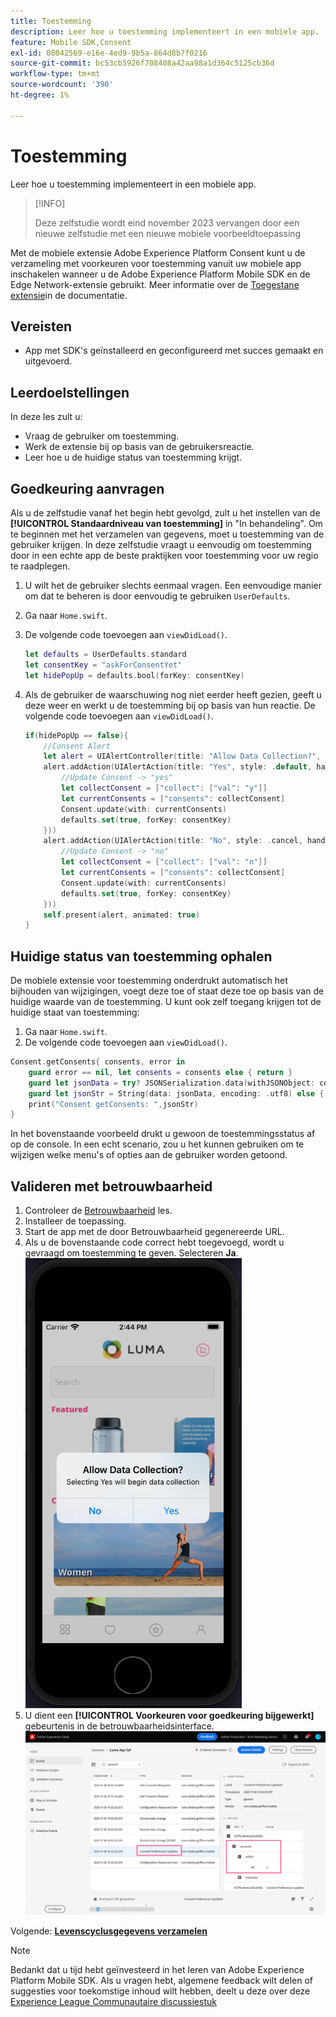 ```yaml
---
title: Toestemming
description: Leer hoe u toestemming implementeert in een mobiele app.
feature: Mobile SDK,Consent
exl-id: 08042569-e16e-4ed9-9b5a-864d8b7f0216
source-git-commit: bc53cb5926f708408a42aa98a1d364c5125cb36d
workflow-type: tm+mt
source-wordcount: '390'
ht-degree: 1%

---
```


# Toestemming

Leer hoe u toestemming implementeert in een mobiele app.

>[!INFO]
>
> Deze zelfstudie wordt eind november 2023 vervangen door een nieuwe zelfstudie met een nieuwe mobiele voorbeeldtoepassing

Met de mobiele extensie Adobe Experience Platform Consent kunt u de verzameling met voorkeuren voor toestemming vanuit uw mobiele app inschakelen wanneer u de Adobe Experience Platform Mobile SDK en de Edge Network-extensie gebruikt. Meer informatie over de [Toegestane extensie](https://developer.adobe.com/client-sdks/documentation/consent-for-edge-network/)in de documentatie.

## Vereisten

* App met SDK&#39;s geïnstalleerd en geconfigureerd met succes gemaakt en uitgevoerd.

## Leerdoelstellingen

In deze les zult u:

* Vraag de gebruiker om toestemming.
* Werk de extensie bij op basis van de gebruikersreactie.
* Leer hoe u de huidige status van toestemming krijgt.

## Goedkeuring aanvragen

Als u de zelfstudie vanaf het begin hebt gevolgd, zult u het instellen van de **[!UICONTROL Standaardniveau van toestemming]** in &quot;In behandeling&quot;. Om te beginnen met het verzamelen van gegevens, moet u toestemming van de gebruiker krijgen. In deze zelfstudie vraagt u eenvoudig om toestemming door in een echte app de beste praktijken voor toestemming voor uw regio te raadplegen.

1. U wilt het de gebruiker slechts eenmaal vragen. Een eenvoudige manier om dat te beheren is door eenvoudig te gebruiken `UserDefaults`.
1. Ga naar `Home.swift`.
1. De volgende code toevoegen aan `viewDidLoad()`.

   ```swift
   let defaults = UserDefaults.standard
   let consentKey = "askForConsentYet"
   let hidePopUp = defaults.bool(forKey: consentKey)
   ```

1. Als de gebruiker de waarschuwing nog niet eerder heeft gezien, geeft u deze weer en werkt u de toestemming bij op basis van hun reactie. De volgende code toevoegen aan `viewDidLoad()`.

   ```swift
   if(hidePopUp == false){
       //Consent Alert
       let alert = UIAlertController(title: "Allow Data Collection?", message: "Selecting Yes will begin data collection", preferredStyle: .alert)
       alert.addAction(UIAlertAction(title: "Yes", style: .default, handler: { action in
           //Update Consent -> "yes"
           let collectConsent = ["collect": ["val": "y"]]
           let currentConsents = ["consents": collectConsent]
           Consent.update(with: currentConsents)
           defaults.set(true, forKey: consentKey)
       }))
       alert.addAction(UIAlertAction(title: "No", style: .cancel, handler: { action in
           //Update Consent -> "no"
           let collectConsent = ["collect": ["val": "n"]]
           let currentConsents = ["consents": collectConsent]
           Consent.update(with: currentConsents)
           defaults.set(true, forKey: consentKey)
       }))
       self.present(alert, animated: true)
   }
   ```


## Huidige status van toestemming ophalen

De mobiele extensie voor toestemming onderdrukt automatisch het bijhouden van wijzigingen, voegt deze toe of staat deze toe op basis van de huidige waarde van de toestemming. U kunt ook zelf toegang krijgen tot de huidige staat van toestemming:

1. Ga naar `Home.swift`.
1. De volgende code toevoegen aan `viewDidLoad()`.

```swift
Consent.getConsents{ consents, error in
    guard error == nil, let consents = consents else { return }
    guard let jsonData = try? JSONSerialization.data(withJSONObject: consents, options: .prettyPrinted) else { return }
    guard let jsonStr = String(data: jsonData, encoding: .utf8) else { return }
    print("Consent getConsents: ",jsonStr)
}
```

In het bovenstaande voorbeeld drukt u gewoon de toestemmingsstatus af op de console. In een echt scenario, zou u het kunnen gebruiken om te wijzigen welke menu&#39;s of opties aan de gebruiker worden getoond.

## Valideren met betrouwbaarheid

1. Controleer de [Betrouwbaarheid](assurance.md) les.
1. Installeer de toepassing.
1. Start de app met de door Betrouwbaarheid gegenereerde URL.
1. Als u de bovenstaande code correct hebt toegevoegd, wordt u gevraagd om toestemming te geven. Selecteren **Ja**.
   ![instemming pop](assets/mobile-consent-validate.png)
1. U dient een **[!UICONTROL Voorkeuren voor goedkeuring bijgewerkt]** gebeurtenis in de betrouwbaarheidsinterface.
   ![toestemming valideren](assets/mobile-consent-update.png)

Volgende: **[Levenscyclusgegevens verzamelen](lifecycle-data.md)**

>[!NOTE]
>
>Bedankt dat u tijd hebt geïnvesteerd in het leren van Adobe Experience Platform Mobile SDK. Als u vragen hebt, algemene feedback wilt delen of suggesties voor toekomstige inhoud wilt hebben, deelt u deze over deze [Experience League Communautaire discussiestuk](https://experienceleaguecommunities.adobe.com/t5/adobe-experience-platform-data/tutorial-discussion-implement-adobe-experience-cloud-in-mobile/td-p/443796)